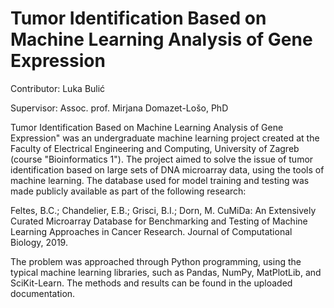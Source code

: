 # Tumor Identification Based on Machine Learning Analysis of Gene Expression

Contributor: Luka Bulić

Supervisor: Assoc. prof. Mirjana Domazet-Lošo, PhD

Tumor Identification Based on Machine Learning Analysis of Gene Expression" was an undergraduate machine learning project created at the Faculty of Electrical Engineering and Computing, University of Zagreb (course "Bioinformatics 1"). The project aimed to solve the issue of tumor identification based on large sets of DNA microarray data, using the tools of machine learning. The database used for model training and testing was made publicly available as part of the following research:

Feltes, B.C.; Chandelier, E.B.; Grisci, B.I.; Dorn, M. CuMiDa: An Extensively Curated Microarray Database for Benchmarking and Testing of Machine Learning Approaches in Cancer Research. Journal of Computational Biology, 2019.

The problem was approached through Python programming, using the typical machine learning libraries, such as Pandas, NumPy, MatPlotLib, and SciKit-Learn. The methods and results can be found in the uploaded documentation.
